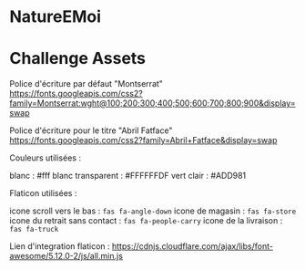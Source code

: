 # NatureEMoi

# Challenge Assets

Police d'écriture par défaut "Montserrat"
https://fonts.googleapis.com/css2?family=Montserrat:wght@100;200;300;400;500;600;700;800;900&display=swap

Police d'écriture pour le titre "Abril Fatface"
https://fonts.googleapis.com/css2?family=Abril+Fatface&display=swap

Couleurs utilisées :

blanc : #fff
blanc transparent : #FFFFFFDF
vert clair : #ADD981

Flaticon utilisées : 

icone scroll vers le bas : `fas fa-angle-down`
icone de magasin : `fas fa-store`
icone du retrait sans contact : `fas fa-people-carry`
icone de la livraison : `fas fa-truck`

Lien d'integration flaticon : https://cdnjs.cloudflare.com/ajax/libs/font-awesome/5.12.0-2/js/all.min.js
